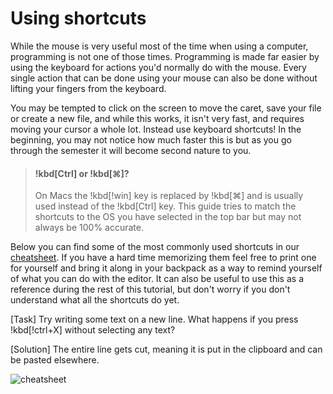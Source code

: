 # Using shortcuts

<!-- > Before starting you might want to download a project from the introductory course. -->

While the mouse is very useful most of the time when using a computer,
programming is not one of those times. Programming is made far easier by using
the keyboard for actions you'd normally do with the mouse. Every single action
that can be done using your mouse can also be done without lifting your fingers
from the keyboard.

You may be tempted to click on the screen to move the caret, save your file or create a new file, and while this works, it isn't very fast, and requires
moving your cursor a whole lot. Instead use keyboard shortcuts! In the
beginning, you may not notice how much faster this is but as you go through the
semester it will become second nature to you.

> #### !kbd[Ctrl] or !kbd[⌘]?
>
> On Macs the !kbd[!win] key is replaced by !kbd[⌘] and is usually used instead of the !kbd[Ctrl] key. This guide tries to match the shortcuts to the OS you have selected in the top bar but may not always be 100% accurate.

Below you can find some of the most commonly used shortcuts in our [cheatsheet](../../Assets/cli_editor_cheatsheet.pdf). If you have a hard time memorizing them feel free to print one for yourself and bring it along in your backpack as a way to remind yourself of what you can do with the editor. It can also be useful to use this as a reference during the rest of this tutorial, but don't worry if you don't understand what all the shortcuts do yet.

[Task]
Try writing some text on a new line. What happens if you press !kbd[!ctrl+X] without selecting any text?

[Solution]
The entire line gets cut, meaning it is put in the clipboard and can be pasted elsewhere.

![cheatsheet](/Assets/editor/cli_editor_cheatsheet.png)

